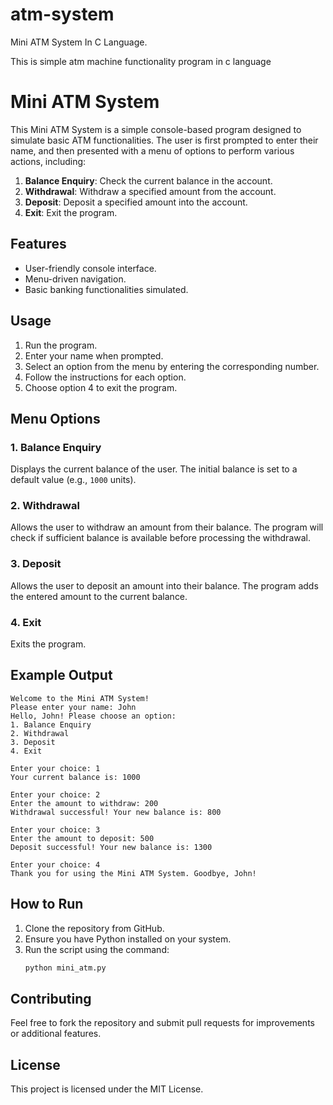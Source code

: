 # atm-system
Mini ATM System In C Language.

This is simple atm machine functionality program in c language


# Mini ATM System

This Mini ATM System is a simple console-based program designed to simulate basic ATM functionalities. The user is first prompted to enter their name, and then presented with a menu of options to perform various actions, including:

1. **Balance Enquiry**: Check the current balance in the account.
2. **Withdrawal**: Withdraw a specified amount from the account.
3. **Deposit**: Deposit a specified amount into the account.
4. **Exit**: Exit the program.

## Features
- User-friendly console interface.
- Menu-driven navigation.
- Basic banking functionalities simulated.

## Usage
1. Run the program.
2. Enter your name when prompted.
3. Select an option from the menu by entering the corresponding number.
4. Follow the instructions for each option.
5. Choose option 4 to exit the program.

## Menu Options
### 1. Balance Enquiry
Displays the current balance of the user. The initial balance is set to a default value (e.g., `1000` units).

### 2. Withdrawal
Allows the user to withdraw an amount from their balance. The program will check if sufficient balance is available before processing the withdrawal.

### 3. Deposit
Allows the user to deposit an amount into their balance. The program adds the entered amount to the current balance.

### 4. Exit
Exits the program.

## Example Output
```plaintext
Welcome to the Mini ATM System!
Please enter your name: John
Hello, John! Please choose an option:
1. Balance Enquiry
2. Withdrawal
3. Deposit
4. Exit

Enter your choice: 1
Your current balance is: 1000

Enter your choice: 2
Enter the amount to withdraw: 200
Withdrawal successful! Your new balance is: 800

Enter your choice: 3
Enter the amount to deposit: 500
Deposit successful! Your new balance is: 1300

Enter your choice: 4
Thank you for using the Mini ATM System. Goodbye, John!
```

## How to Run
1. Clone the repository from GitHub.
2. Ensure you have Python installed on your system.
3. Run the script using the command:
   ```bash
   python mini_atm.py
   ```

## Contributing
Feel free to fork the repository and submit pull requests for improvements or additional features.

## License
This project is licensed under the MIT License.
